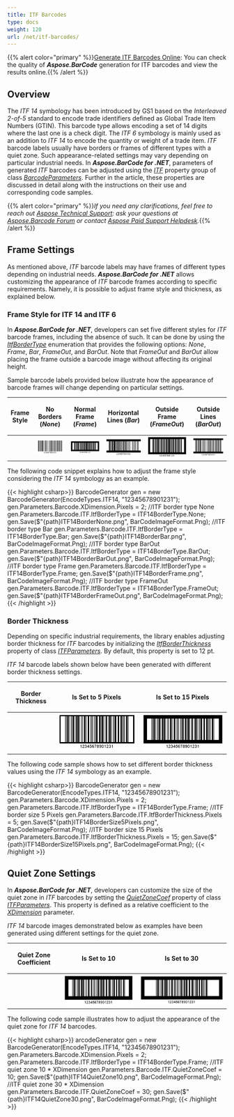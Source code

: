 ```yaml
---
title: ITF Barcodes
type: docs
weight: 120
url: /net/itf-barcodes/
---
```

{{% alert color="primary" %}}[Generate ITF Barcodes Online](https://products.aspose.app/barcode/generate/itf): You can check the quality of ***Aspose.BarCode*** generation for ITF barcodes and view the results online.{{% /alert %}}

## **Overview**
The *ITF 14* symbology has been introduced by GS1 based on the *Interleaved 2-of-5* standard to encode trade identifiers defined as Global Trade Item Numbers (GTIN). This barcode type allows encoding a set of 14 digits where the last one is a check digit. The *ITF 6* symbology is mainly used as an addition to *ITF 14* to encode the quantity or weight of a trade item. *ITF* barcode labels usually have borders or frames of different types with a quiet zone. Such appearance-related settings may vary depending on particular industrial needs. In ***Aspose.BarCode for .NET***, parameters of generated *ITF* barcodes can be adjusted using the [*ITF*](https://apireference.aspose.com/barcode/net/aspose.barcode.generation/barcodeparameters/properties/itf) property group of class [*BarcodeParameters*](https://apireference.aspose.com/barcode/net/aspose.barcode.generation/barcodeparameters). Further in the article, these properties are discussed in detail along with the instructions on their use and corresponding code samples.
  
{{% alert color="primary" %}}*If you need any clarifications, feel free to reach out [Aspose Technical Support](/barcode/net/technical-support/): ask your questions at [Aspose.Barcode Forum](https://forum.aspose.com/c/barcode/13) or contact [Aspose Paid Support Helpdesk](https://helpdesk.aspose.com/).*{{% /alert %}}

## **Frame Settings**
As mentioned above, *ITF* barcode labels may have frames of different types depending on industrial needs. ***Aspose.BarCode for .NET*** allows customizing the appearance of *ITF* barcode frames according to specific requirements. Namely, it is possible to adjust frame style and thickness, as explained below.
 
### **Frame Style for ITF 14 and ITF 6**
In ***Aspose.BarCode for .NET***, developers can set five different styles for *ITF* barcode frames, including the absence of such. It can be done by using the [*ItfBorderType*](https://apireference.aspose.com/barcode/net/aspose.barcode.generation/itf14bordertype) enumeration that provides the following options: *None*, *Frame*, *Bar*, *FrameOut*, and *BarOut*. Note that *FrameOut* and *BarOut* allow placing the frame outside a barcode image without affecting its original height. 
  
Sample barcode labels provided below illustrate how the appearance of barcode frames will change depending on particular settings. 
  
|<p align="center">**Frame Style**</p>|<p align="center">**No Borders (*None*)**</p>|<p align="center">**Normal Frame (*Frame*)**</p>|<p align="center">**Horizontal Lines (*Bar*)**</p>|<p align="center">**Outside Frame (*FrameOut*)**</p>|<p align="center">**Outside Lines (*BarOut*)**</p>|
| :-: | :-: | :-: | :-: | :-: | :-: |
| |<img src="itf14bordernone.png">|<img src="itf14borderframe.png">|<img src="itf14borderbar.png">|<img src="itf14borderframeout.png">|<img src="itf14borderbarout.png">|
  
The following code snippet explains how to adjust the frame style considering the *ITF 14* symbology as an example.
  
{{< highlight csharp>}}
BarcodeGenerator gen = new BarcodeGenerator(EncodeTypes.ITF14, "12345678901231");
gen.Parameters.Barcode.XDimension.Pixels = 2;
//ITF border type None
gen.Parameters.Barcode.ITF.ItfBorderType = ITF14BorderType.None;
gen.Save($"{path}ITF14BorderNone.png", BarCodeImageFormat.Png);
//ITF border type Bar
gen.Parameters.Barcode.ITF.ItfBorderType = ITF14BorderType.Bar;
gen.Save($"{path}ITF14BorderBar.png", BarCodeImageFormat.Png);
//ITF border type BarOut
gen.Parameters.Barcode.ITF.ItfBorderType = ITF14BorderType.BarOut;
gen.Save($"{path}ITF14BorderBarOut.png", BarCodeImageFormat.Png);
//ITF border type Frame
gen.Parameters.Barcode.ITF.ItfBorderType = ITF14BorderType.Frame;
gen.Save($"{path}ITF14BorderFrame.png", BarCodeImageFormat.Png);
//ITF border type FrameOut
gen.Parameters.Barcode.ITF.ItfBorderType = ITF14BorderType.FrameOut;
gen.Save($"{path}ITF14BorderFrameOut.png", BarCodeImageFormat.Png);
{{< /highlight >}}
  
### **Border Thickness**
Depending on specific industrial requirements, the library enables adjusting border thickness for *ITF* barcodes by initializing the [*ItfBorderThickness*](https://apireference.aspose.com/barcode/net/aspose.barcode.generation/itfparameters/properties/itfborderthickness) property of class [*ITFParameters*](https://apireference.aspose.com/barcode/net/aspose.barcode.generation/itfparameters). By default, this property is set to 12 pt.
  
*ITF 14* barcode labels shown below have been generated with different border thickness settings.
  
|<p align="center">**Border Thickness**</p>|<p align="center">**Is Set to 5 Pixels**</p>|<p align="center">**Is Set to 15 Pixels**</p>|
| :-: | :-: | :-: |
| |<img src="itf14bordersize5pixels.png">|<img src="itf14bordersize15pixels.png">|
  
The following code sample shows how to set different border thickness values using the *ITF 14* symbology as an example.
  
{{< highlight csharp>}}
BarcodeGenerator gen = new BarcodeGenerator(EncodeTypes.ITF14, "12345678901231");
gen.Parameters.Barcode.XDimension.Pixels = 2;
gen.Parameters.Barcode.ITF.ItfBorderType = ITF14BorderType.Frame;
//ITF border size 5 Pixels
gen.Parameters.Barcode.ITF.ItfBorderThickness.Pixels = 5;
gen.Save($"{path}ITF14BorderSize5Pixels.png", BarCodeImageFormat.Png);
//ITF border size 15 Pixels
gen.Parameters.Barcode.ITF.ItfBorderThickness.Pixels = 15;
gen.Save($"{path}ITF14BorderSize15Pixels.png", BarCodeImageFormat.Png);
{{< /highlight >}}
  
## **Quiet Zone Settings**
In ***Aspose.BarCode for .NET***, developers can customize the size of the quiet zone in *ITF* barcodes by setting the [*QuietZoneCoef*](https://apireference.aspose.com/barcode/net/aspose.barcode.generation/itfparameters/properties/quietzonecoef) property of class [*ITFParameters*](https://apireference.aspose.com/barcode/net/aspose.barcode.generation/itfparameters). This property is defined as a relative coefficient to the [*XDimension*](https://apireference.aspose.com/barcode/net/aspose.barcode.generation/barcodeparameters/properties/xdimension) parameter.  
  
*ITF 14* barcode images demonstrated below as examples have been generated using different settings for the quiet zone. 
  
|<p align="center">**Quiet Zone Coefficient**</p>|<p align="center">**Is Set to 10**</p>|<p align="center">**Is Set to 30**</p>|
| :-: | :-: | :-: |
| |<img src="itf14quietzone10.png">|<img src="itf14quietzone30.png">|
  
The following code sample illustrates how to adjust the appearance of the quiet zone for *ITF 14* barcodes.
  
{{< highlight csharp>}}
arcodeGenerator gen = new BarcodeGenerator(EncodeTypes.ITF14, "12345678901231");
gen.Parameters.Barcode.XDimension.Pixels = 2;
gen.Parameters.Barcode.ITF.ItfBorderType = ITF14BorderType.Frame;
//ITF quiet zone 10 * XDimension
gen.Parameters.Barcode.ITF.QuietZoneCoef = 10;
gen.Save($"{path}ITF14QuietZone10.png", BarCodeImageFormat.Png);
//ITF quiet zone 30 * XDimension
gen.Parameters.Barcode.ITF.QuietZoneCoef = 30;
gen.Save($"{path}ITF14QuietZone30.png", BarCodeImageFormat.Png);
{{< /highlight >}}